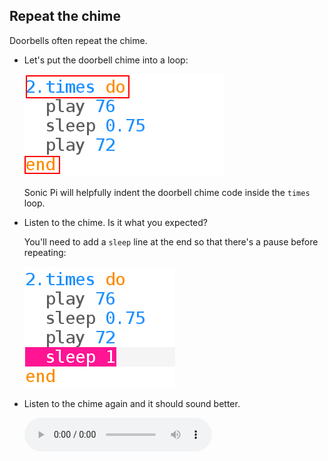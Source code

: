 ## Repeat the chime

Doorbells often repeat the chime.

+ Let's put the doorbell chime into a loop:
    
    ![screenshot](images/tune-times.png)
    
    Sonic Pi will helpfully indent the doorbell chime code inside the `times` loop.

+ Listen to the chime. Is it what you expected?
    
    You'll need to add a `sleep` line at the end so that there's a pause before repeating:
    
    ![скриншот](images/tune-sleep2.png)

+ Listen to the chime again and it should sound better.
    
    <div id="audio-preview" class="pdf-hidden">
      <audio controls preload> <source src="resources/doorbell-2.mp3" type="audio/mpeg"> Your browser does not support the <code>audio</code> element. </audio>
    </div>